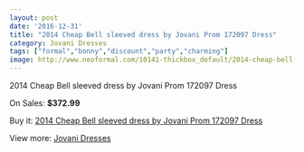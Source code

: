 ```yaml
---
layout: post
date: '2016-12-31'
title: "2014 Cheap Bell sleeved dress by Jovani Prom 172097 Dress"
category: Jovani Dresses
tags: ["formal","bonny","discount","party","charming"]
image: http://www.neoformal.com/10141-thickbox_default/2014-cheap-bell-sleeved-dress-by-jovani-prom-172097-dress.jpg
---
```

2014 Cheap Bell sleeved dress by Jovani Prom 172097 Dress

On Sales: **$372.99**
<a href="https://www.neoformal.com/en/jovani-dresses-2014/3513-2014-cheap-bell-sleeved-dress-by-jovani-prom-172097-dress.html"><amp-img layout="responsive" width="600" height="600" src="//www.neoformal.com/10141-thickbox_default/2014-cheap-bell-sleeved-dress-by-jovani-prom-172097-dress.jpg" alt="2014 Cheap Bell sleeved dress by Jovani Prom 172097 Dress 0" /></a>
<a href="https://www.neoformal.com/en/jovani-dresses-2014/3513-2014-cheap-bell-sleeved-dress-by-jovani-prom-172097-dress.html"><amp-img layout="responsive" width="600" height="600" src="//www.neoformal.com/10143-thickbox_default/2014-cheap-bell-sleeved-dress-by-jovani-prom-172097-dress.jpg" alt="2014 Cheap Bell sleeved dress by Jovani Prom 172097 Dress 1" /></a>
<a href="https://www.neoformal.com/en/jovani-dresses-2014/3513-2014-cheap-bell-sleeved-dress-by-jovani-prom-172097-dress.html"><amp-img layout="responsive" width="600" height="600" src="//www.neoformal.com/10142-thickbox_default/2014-cheap-bell-sleeved-dress-by-jovani-prom-172097-dress.jpg" alt="2014 Cheap Bell sleeved dress by Jovani Prom 172097 Dress 2" /></a>

Buy it: [2014 Cheap Bell sleeved dress by Jovani Prom 172097 Dress](https://www.neoformal.com/en/jovani-dresses-2014/3513-2014-cheap-bell-sleeved-dress-by-jovani-prom-172097-dress.html "2014 Cheap Bell sleeved dress by Jovani Prom 172097 Dress")

View more: [Jovani Dresses](https://www.neoformal.com/en/48-jovani-dresses-2014 "Jovani Dresses")